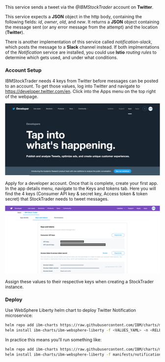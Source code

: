 This service sends a tweet via the *@IBMStockTrader* account on **Twitter**.

This service expects a **JSON** object in the http body, containing the following fields: *id*, *owner*, *old*, and *new*.  It returns a **JSON** object containing the message sent (or any error message from the attempt) and the location (**Twitter**).

There is another implementation of this service called *notification-slack*, which posts the message to a **Slack** channel instead.  If both implmentations of the *Notification* service are installed, you could use **Istio** *routing rules* to determine which gets used, and under what conditions.

### Account Setup

IBMStockTrader needs 4 keys from Twitter before messages can be posted to an account. To get those values, log into Twitter and navigate to https://developer.twitter.com/en. Click into the Apps menu on the top right of the webpage.

![](images/twitter-dev-page.png)

Apply for a developer account. Once that is complete, create your first app. In the app details menu, navigate to the Keys and tokens tab. Here you will find the 4 keys (Consumer API key & secret key, Access token & token secret) that StockTrader needs to tweet messages.

![](images/app-keys-page.png)

Assign these values to their respective keys when creating a StockTrader instance.

### Deploy

Use WebSphere Liberty helm chart to deploy Twitter Notification microservice:
```bash
helm repo add ibm-charts https://raw.githubusercontent.com/IBM/charts/master/repo/stable/
helm install ibm-charts/ibm-websphere-liberty -f <VALUES_YAML> -n <RELEASE_NAME> --tls
```

In practice this means you'll run something like:
```bash
helm repo add ibm-charts https://raw.githubusercontent.com/IBM/charts/master/repo/stable/
helm install ibm-charts/ibm-websphere-liberty -f manifests/notification-twitter-values.yaml -n notification-twitter --namespace stock-trader --tls
```

